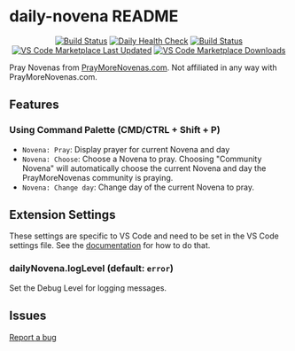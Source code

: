 # daily-novena README

<p align="center">
  <a href="https://github.com/joeyhage/daily-novena/actions?query=workflow%3Aci">
    <img alt="Build Status" src="https://github.com/joeyhage/daily-novena/workflows/ci/badge.svg?branch=main"></a>
  <a href="https://github.com/joeyhage/daily-novena/actions?query=workflow%3A%22daily+health+check%22">
    <img alt="Daily Health Check" src="https://github.com/joeyhage/daily-novena/workflows/daily%20health%20check/badge.svg?branch=main"></a>
  <a href="https://marketplace.visualstudio.com/items?itemName=joeyhage.daily-novena">
    <img alt="Build Status" src="https://img.shields.io/visual-studio-marketplace/v/joeyhage.daily-novena?cacheSeconds=3600&logo=visualstudiocode"></a>
  <a href="https://marketplace.visualstudio.com/items?itemName=joeyhage.daily-novena">
    <img alt="VS Code Marketplace Last Updated" src="https://img.shields.io/visual-studio-marketplace/last-updated/joeyhage.daily-novena?cacheSeconds=3600&logo=visualstudiocode"></a>
  <a href="https://marketplace.visualstudio.com/items?itemName=joeyhage.daily-novena">
    <img alt="VS Code Marketplace Downloads" src="https://img.shields.io/visual-studio-marketplace/d/joeyhage.daily-novena?cacheSeconds=3600&logo=visualstudiocode"></a>
</p>

Pray Novenas from [PrayMoreNovenas.com](https://www.praymorenovenas.com). Not affiliated in any way with PrayMoreNovenas.com.

## Features

### Using Command Palette (CMD/CTRL + Shift + P)

- `Novena: Pray`: Display prayer for current Novena and day
- `Novena: Choose`: Choose a Novena to pray. Choosing "Community Novena" will automatically choose the current Novena and day the PrayMoreNovenas community is praying.
- `Novena: Change day`: Change day of the current Novena to pray.

<!--\!\[feature X\]\(images/feature-x.png\)-->

## Extension Settings

These settings are specific to VS Code and need to be set in the VS Code settings file. See the [documentation](https://code.visualstudio.com/docs/getstarted/settings) for how to do that.

### dailyNovena.logLevel (default: `error`)

Set the Debug Level for logging messages.

## Issues

[Report a bug](https://github.com/joeyhage/daily-novena/issues/new?assignees=&labels=&template=bug_report.md)
